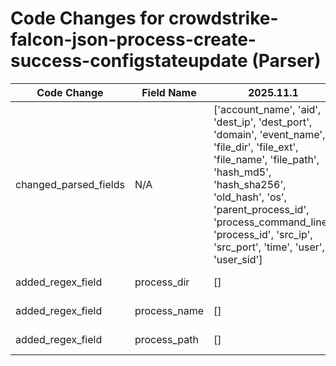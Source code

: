 # Code Changes for crowdstrike-falcon-json-process-create-success-configstateupdate (Parser)

| Code Change | Field Name | 2025.11.1 | 2025.12.1 |
|-------------|------------|-----------|------------|
| changed_parsed_fields | N/A | ['account_name', 'aid', 'dest_ip', 'dest_port', 'domain', 'event_name', 'file_dir', 'file_ext', 'file_name', 'file_path', 'hash_md5', 'hash_sha256', 'old_hash', 'os', 'parent_process_id', 'process_command_line', 'process_id', 'src_ip', 'src_port', 'time', 'user', 'user_sid'] | ['account_name', 'aid', 'dest_ip', 'dest_port', 'domain', 'event_name', 'file_dir', 'file_ext', 'file_name', 'file_path', 'hash_md5', 'hash_sha256', 'old_hash', 'os', 'parent_process_id', 'process_command_line', 'process_dir', 'process_id', 'process_name', 'process_path', 'src_ip', 'src_port', 'time', 'user', 'user_sid'] |
| added_regex_field | process_dir | [] | ['exa_regex="TargetImageFileName":\s*"[\\\?]*(|({process_path}({process_dir}[^"]*?)(\\+({process_name}[^"\\]+?))?))"'] |
| added_regex_field | process_name | [] | ['exa_regex="TargetImageFileName":\s*"[\\\?]*(|({process_path}({process_dir}[^"]*?)(\\+({process_name}[^"\\]+?))?))"'] |
| added_regex_field | process_path | [] | ['exa_regex="TargetImageFileName":\s*"[\\\?]*(|({process_path}({process_dir}[^"]*?)(\\+({process_name}[^"\\]+?))?))"'] |